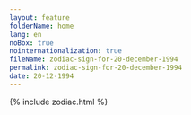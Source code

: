 ```yaml
---
layout: feature
folderName: home
lang: en
noBox: true
nointernationalization: true
fileName: zodiac-sign-for-20-december-1994
permalink: zodiac-sign-for-20-december-1994
date: 20-12-1994
---
```

{% include zodiac.html %}
